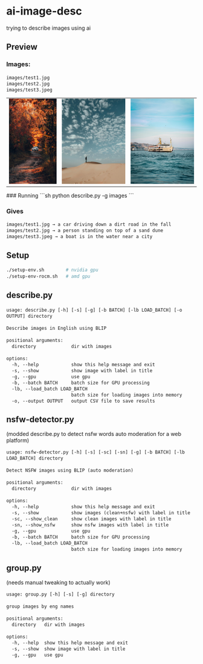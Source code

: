 # ai-image-desc
trying to describe images using ai

## Preview

### Images:
```
images/test1.jpg
images/test2.jpg
images/test3.jpeg
```
<table>
    <tr>
        <td><img src="images/test1.jpg" width="150" height="225"/></td>
        <td><img src="images/test2.jpg" width="200" height="225"/></td>
        <td><img src="images/test3.jpeg" width="200" height="225"/></td>
    </tr>
</table>
### Running
```sh
python describe.py -g images
```

### Gives
```
images/test1.jpg → a car driving down a dirt road in the fall
images/test2.jpg → a person standing on top of a sand dune
images/test3.jpeg → a boat is in the water near a city
```


## Setup
```sh
./setup-env.sh        # nvidia gpu
./setup-env-rocm.sh   # amd gpu
```

## describe.py
```
usage: describe.py [-h] [-s] [-g] [-b BATCH] [-lb LOAD_BATCH] [-o OUTPUT] directory

Describe images in English using BLIP

positional arguments:
  directory             dir with images

options:
  -h, --help            show this help message and exit
  -s, --show            show image with label in title
  -g, --gpu             use gpu
  -b, --batch BATCH     batch size for GPU processing
  -lb, --load_batch LOAD_BATCH
                        batch size for loading images into memory
  -o, --output OUTPUT   output CSV file to save results
```

## nsfw-detector.py
(modded describe.py to detect nsfw words auto moderation for a web platform)
```
usage: nsfw-detector.py [-h] [-s] [-sc] [-sn] [-g] [-b BATCH] [-lb LOAD_BATCH] directory

Detect NSFW images using BLIP (auto moderation)

positional arguments:
  directory             dir with images

options:
  -h, --help            show this help message and exit
  -s, --show            show images (clean+nsfw) with label in title
  -sc, --show_clean     show clean images with label in title
  -sn, --show_nsfw      show nsfw images with label in title
  -g, --gpu             use gpu
  -b, --batch BATCH     batch size for GPU processing
  -lb, --load_batch LOAD_BATCH
                        batch size for loading images into memory
```

## group.py
(needs manual tweaking to actually work)
```
usage: group.py [-h] [-s] [-g] directory

group images by eng names

positional arguments:
  directory   dir with images

options:
  -h, --help  show this help message and exit
  -s, --show  show image with label in title
  -g, --gpu   use gpu
```
